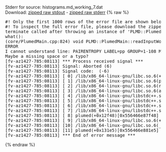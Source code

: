 Stderr for source:  histograms.md_working_7.dat   
Download: [zipped raw stdout](histograms.md_working_7.dat.plumed.stdout.txt.zip) - [zipped raw stderr](histograms.md_working_7.dat.plumed.stderr.txt.zip) 
{% raw %}
<pre>
#! Only the first 1000 rows of the error file are shown below
#! To inspect the full error file, please download the zipped raw stderr file above
terminate called after throwing an instance of 'PLMD::Plumed::ExceptionError'
what():
(core/PlumedMain.cpp:824) void PLMD::PlumedMain::readInputWords(const std::vector<std::__cxx11::basic_string<char> >&)
ERROR
I cannot understand line: PAIRENTROPY LABEL=pp GROUP=1-108 MAXR=2.0 GRID_BIN=20 CUTOFF=1.5 BANDWIDTH=0.13
Maybe a missing space or a typo?
[fv-az1427-785:08113] *** Process received signal ***
[fv-az1427-785:08113] Signal: Aborted (6)
[fv-az1427-785:08113] Signal code:  (-6)
[fv-az1427-785:08113] [ 0] /lib/x86_64-linux-gnu/libc.so.6(+0x42520)[0x7fc525842520]
[fv-az1427-785:08113] [ 1] /lib/x86_64-linux-gnu/libc.so.6(pthread_kill+0x12c)[0x7fc5258969fc]
[fv-az1427-785:08113] [ 2] /lib/x86_64-linux-gnu/libc.so.6(raise+0x16)[0x7fc525842476]
[fv-az1427-785:08113] [ 3] /lib/x86_64-linux-gnu/libc.so.6(abort+0xd3)[0x7fc5258287f3]
[fv-az1427-785:08113] [ 4] /lib/x86_64-linux-gnu/libstdc++.so.6(+0xa2b9e)[0x7fc525ca2b9e]
[fv-az1427-785:08113] [ 5] /lib/x86_64-linux-gnu/libstdc++.so.6(+0xae20c)[0x7fc525cae20c]
[fv-az1427-785:08113] [ 6] /lib/x86_64-linux-gnu/libstdc++.so.6(+0xae277)[0x7fc525cae277]
[fv-az1427-785:08113] [ 7] /lib/x86_64-linux-gnu/libstdc++.so.6(__cxa_rethrow+0x4b)[0x7fc525cae52b]
[fv-az1427-785:08113] [ 8] plumed(+0x12f48)[0x556466e87f48]
[fv-az1427-785:08113] [ 9] /lib/x86_64-linux-gnu/libc.so.6(+0x29d90)[0x7fc525829d90]
[fv-az1427-785:08113] [10] /lib/x86_64-linux-gnu/libc.so.6(__libc_start_main+0x80)[0x7fc525829e40]
[fv-az1427-785:08113] [11] plumed(+0x131e5)[0x556466e881e5]
[fv-az1427-785:08113] *** End of error message ***
</pre>
{% endraw %}

